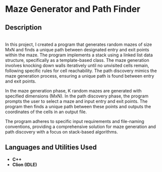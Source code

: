 <h1>Maze Generator and Path Finder</h1>

<h2>Description</h2>
<br>In this project, I created a program that generates random mazes of size MxN and finds a unique path between designated entry and exit points within the maze. The program implements a stack using a linked list data structure, specifically as a template-based class. The maze generation involves knocking down walls iteratively until no unvisited cells remain, following specific rules for cell reachability. The path discovery mimics the maze generation process, ensuring a unique path is found between entry and exit points.

In the maze generation phase, K random mazes are generated with specified dimensions (MxN). In the path discovery phase, the program prompts the user to select a maze and input entry and exit points. The program then finds a unique path between these points and outputs the coordinates of the cells in an output file.

The program adheres to specific input requirements and file-naming conventions, providing a comprehensive solution for maze generation and path discovery with a focus on stack-based algorithms.
<br />


<h2>Languages and Utilities Used</h2>

- <b>C++</b> 
- <b>Clion (IDLE)</b>
